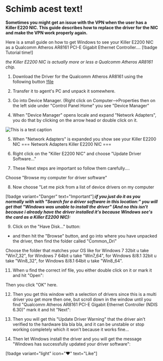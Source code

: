 # Schimb acest text!

**Sometimes you might get an issue with the VPN when the user has a Killer E220 NIC. This guide describes how to replace the driver for the NIC and make the VPN work properly again.**

Here is a small guide on how to get Windows to see your Killer E2200 NIC as a Qualcomm Atheros AR8161 PCI-E Gigabit Ethernet Controller.... [!badge Tutorial time!]

*the Killer E2200 NIC is actually more or less a Qualcomm Atheros AR8161 chip.*

 1. Download the Driver for the Qualcomm Atheros AR8161 using the following button [!file](../downloads/Killer.atheros.zip)

2. Transfer it to agent's PC and unpack it somewhere.

3. Go into Device Manager. (Right click on Computer-->Properties then on the left side under "Control Panel Home" you see "Device Manager"

4. When "Device Manager" opens locale and expand "Network Adapters", you do that by clicking on the arrow head or double click on it.

![This is a test caption](../images/capture1.png)

5. When "Network Adapters" is expanded you show see your Killer E2200 NIC
=== Network Adapters
Killer E2200 NIC
===

6. Right click on the "Killer E2200 NIC" and choose "Update Driver Software..."

7. These Next steps are important so follow them carefully....

Choose "Browse my computer for driver software"

8. Now choose "Let me pick from a list of device drivers on my computer

[!badge variant="Danger" text="Important"]***:if you just do it as you normally with with "Search for a driver software in this location:" you will get that "Windows was unable to install the driver" (And no this isn't because i already have the driver installed it's because Windows see's the card as a Killer E2200 NIC):*** 

9. Click on the "Have Disk..." button:

- and then hit the "Browse" button, and go into where you have unpacked the driver, then find the folder called "Common_Dri"

Choose the folder that matches your OS like for Windows 7 32bit u take "Win7_32", for Windows 7 64bit u take "Win7_64", for Windows 8/8.1 32bit u take "Win8_32", for Windows 8/8.1 64bit u take "Win8_64".


11. When u find the correct inf file, you either double click on it or mark it and hit "Open":

Then you click "OK" here.


12. Then you get this window with a selection of drivers since this is a multi driver you get more then one, but scroll down in the window until you find "Qualcomm Atheros AR8161 PCI-E Gigabit Ethernet Controller (NDIS 6.30)" mark it and hit "Next":

  

13. Then you will get this "Update Driver Warning" that the driver ain't verified to the hardware bla bla bla, and it can be unstable or stop working completely which it won't because it works fine...

  

14. Then let Windows install the driver and you will get the message "Windows has successfully updated your driver software":

[!badge variant="light" icon=":heart:" text="Like"]

